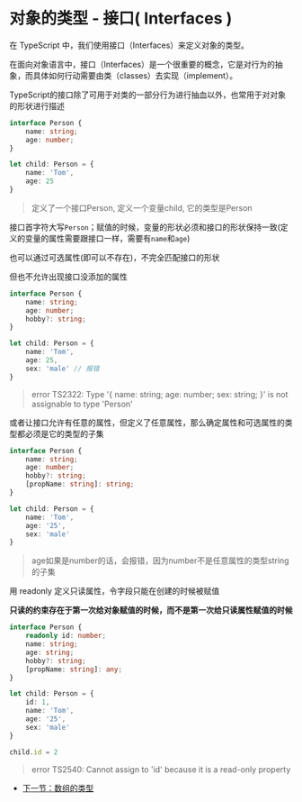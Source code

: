 # 对象的类型 - 接口( Interfaces )

在 TypeScript 中，我们使用接口（Interfaces）来定义对象的类型。

在面向对象语言中，接口（Interfaces）是一个很重要的概念，它是对行为的抽象，而具体如何行动需要由类（classes）去实现（implement）。

TypeScript的接口除了可用于对类的一部分行为进行抽血以外，也常用于对对象的形状进行描述

```TypeScript
interface Person {
    name: string;
    age: number;
}

let child: Person = {
    name: 'Tom',
    age: 25
}
```
> 定义了一个接口Person, 定义一个变量child, 它的类型是Person

接口首字符大写`Person`；赋值的时候，变量的形状必须和接口的形状保持一致(定义的变量的属性需要跟接口一样，需要有`name`和`age`)

也可以通过可选属性(即可以不存在)，不完全匹配接口的形状

但也不允许出现接口没添加的属性

```TypeScript
interface Person {
    name: string;
    age: number;
    hobby?: string;
}

let child: Person = {
    name: 'Tom',
    age: 25,
    sex: 'male' // 报错
}
```
> error TS2322: Type '{ name: string; age: number; sex: string; }' is not assignable to type 'Person'

或者让接口允许有任意的属性，但定义了任意属性，那么确定属性和可选属性的类型都必须是它的类型的子集

```TypeScript
interface Person {
    name: string;
    age: number;
    hobby?: string;
    [propName: string]: string;
}

let child: Person = {
    name: 'Tom',
    age: '25',
    sex: 'male'
}
```

> age如果是number的话，会报错，因为number不是任意属性的类型string的子集

用 readonly 定义只读属性，令字段只能在创建的时候被赋值

**只读的约束存在于第一次给对象赋值的时候，而不是第一次给只读属性赋值的时候**

```TypeScript
interface Person {
    readonly id: number;
    name: string;
    age: string;
    hobby?: string;
    [propName: string]: any;
}

let child: Person = {
    id: 1,
    name: 'Tom',
    age: '25',
    sex: 'male'
}

child.id = 2
```

>  error TS2540: Cannot assign to 'id' because it is a read-only property

* [下一节：数组的类型](https://github.com/KayanChan/weekly-javascript/blob/master/ts-summary/array.md)